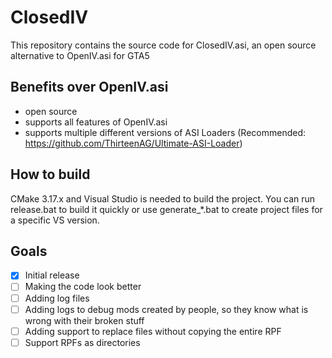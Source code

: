 # ClosedIV

This repository contains the source code for ClosedIV.asi, an open source alternative to OpenIV.asi for GTA5

## Benefits over OpenIV.asi

- open source
- supports all features of OpenIV.asi
- supports multiple different versions of ASI Loaders (Recommended: https://github.com/ThirteenAG/Ultimate-ASI-Loader)

## How to build

CMake 3.17.x and Visual Studio is needed to build the project. You can run release.bat to build it quickly or use generate_*.bat to create project files for a specific VS version.

## Goals
- [x] Initial release
- [ ] Making the code look better
- [ ] Adding log files
- [ ] Adding logs to debug mods created by people, so they know what is wrong with their broken stuff
- [ ] Adding support to replace files without copying the entire RPF
- [ ] Support RPFs as directories

